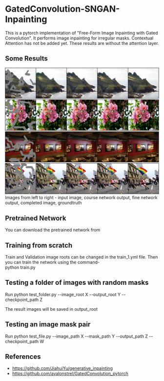 # GatedConvolution-SNGAN-Inpainting
This is a pytorch implementation of "Free-Form Image Inpainting with Gated Convolution". It performs image inpainting for irregular masks. Contextual Attention has not be added yet. These results are without the attention layer.

## Some Results
![Results](https://github.com/SakhiStuti/GatedConvolution-SNGAN-Inpainting/blob/master/results/24.png)
![Results](https://github.com/SakhiStuti/GatedConvolution-SNGAN-Inpainting/blob/master/results/32.png)
![Results](https://github.com/SakhiStuti/GatedConvolution-SNGAN-Inpainting/blob/master/results/44.png)
![Results](https://github.com/SakhiStuti/GatedConvolution-SNGAN-Inpainting/blob/master/results/48.png)  
Images from left to right - input image, course network output, fine network output, completed image, groundtruth

## Pretrained Network
You can download the pretrained network from 

## Training from scratch
Train and Validation image roots can be changed in the train_1.yml file. Then you can train the network using the command-  
python train.py

## Testing a folder of images with random masks
Run python test_folder.py --image_root X --output_root Y --checkpoint_path Z  

The result images will be saved in output_root

## Testing an image mask pair
Run python test_file.py --image_path X --mask_path Y --output_path Z --checkpoint_path W

## References
* https://github.com/JiahuiYu/generative_inpainting
* https://github.com/avalonstrel/GatedConvolution_pytorch
